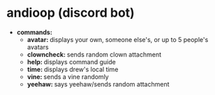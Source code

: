 # andioop (discord bot)

- <b> commands: </b>
  - <b> avatar: </b> displays your own, someone else's, or up to 5 people's avatars
  - <b> clowncheck: </b> sends random clown attachment
  - <b> help: </b> displays command guide
  - <b> time: </b> displays drew's local time
  - <b> vine: </b> sends a vine randomly
  - <b> yeehaw: </b> says yeehaw/sends random attachment
